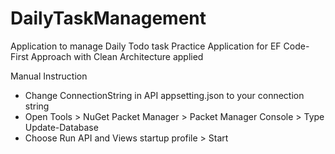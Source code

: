 # DailyTaskManagement
Application to manage Daily Todo task 
Practice Application for EF Code-First Approach with Clean Architecture applied

Manual Instruction
 - Change ConnectionString in API appsetting.json to your connection string
 - Open Tools > NuGet Packet Manager > Packet Manager Console > Type Update-Database
 - Choose Run API and Views startup profile > Start
